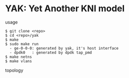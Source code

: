 
# YAK: Yet Another KNI model

usage
```
$ git clone <repo>
$ cd <repo>/yak
$ make
$ sudo make run
  - ge-0-0-0: generated by yak, it's host interface
  - dpdk0   : generated by dpdk tap_pmd
$ make netns
$ make vlans
```

topology
```
```

